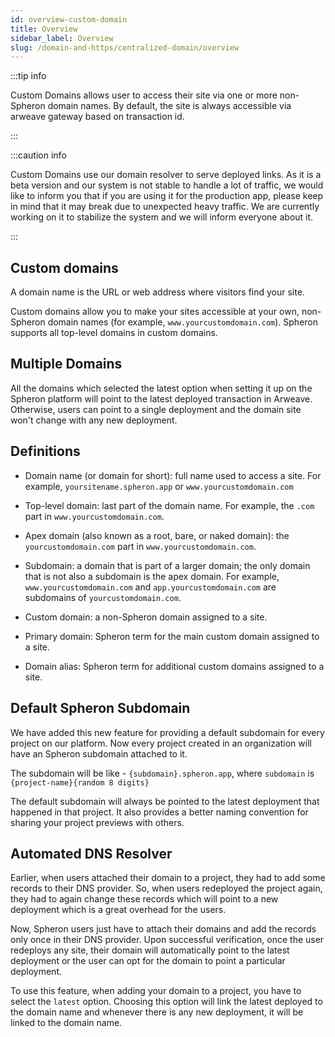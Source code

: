 ```yaml
---
id: overview-custom-domain
title: Overview
sidebar_label: Overview
slug: /domain-and-https/centralized-domain/overview
---
```


:::tip info

Custom Domains allows user to access their site via one or more non-Spheron domain names. By default, the site is always accessible via arweave gateway based on transaction id.

:::

:::caution info

Custom Domains use our domain resolver to serve deployed links. As it is a beta version and our system is not stable to handle a lot of traffic, we would like to inform you that if you are using it for the production app, please keep in mind that it may break due to unexpected heavy traffic. We are currently working on it to stabilize the system and we will inform everyone about it.

:::

## Custom domains

A domain name is the URL or web address where visitors find your site.

Custom domains allow you to make your sites accessible at your own, non-Spheron domain names (for example, `www.yourcustomdomain.com`). Spheron supports all top-level domains in custom domains.

## Multiple Domains

All the domains which selected the latest option when setting it up on the Spheron platform will point to the latest deployed transaction in Arweave. Otherwise, users can point to a single deployment and the domain site won't change with any new deployment.

## Definitions

- Domain name (or domain for short): full name used to access a site. For example, `yoursitename.spheron.app` or `www.yourcustomdomain.com`

- Top-level domain: last part of the domain name. For example, the `.com` part in `www.yourcustomdomain.com`.

- Apex domain (also known as a root, bare, or naked domain): the `yourcustomdomain.com` part in `www.yourcustomdomain.com`.

- Subdomain: a domain that is part of a larger domain; the only domain that is not also a subdomain is the apex domain. For example, `www.yourcustomdomain.com` and `app.yourcustomdomain.com` are subdomains of `yourcustomdomain.com`.

- Custom domain: a non-Spheron domain assigned to a site.

- Primary domain: Spheron term for the main custom domain assigned to a site.

- Domain alias: Spheron term for additional custom domains assigned to a site.

## Default Spheron Subdomain

We have added this new feature for providing a default subdomain for every project on our platform. Now every project created in an organization will have an Spheron subdomain attached to it.

The subdomain will be like - `{subdomain}.spheron.app`, where `subdomain` is `{project-name}{random 8 digits}`

The default subdomain will always be pointed to the latest deployment that happened in that project. It also provides a better naming convention for sharing your project previews with others.

## Automated DNS Resolver

Earlier, when users attached their domain to a project, they had to add some records to their DNS provider. So, when users redeployed the project again, they had to again change these records which will point to a new deployment which is a great overhead for the users.

Now, Spheron users just have to attach their domains and add the records only once in their DNS provider. Upon successful verification, once the user redeploys any site, their domain will automatically point to the latest deployment or the user can opt for the domain to point a particular deployment.

To use this feature, when adding your domain to a project, you have to select the `latest` option. Choosing this option will link the latest deployed to the domain name and whenever there is any new deployment, it will be linked to the domain name.
